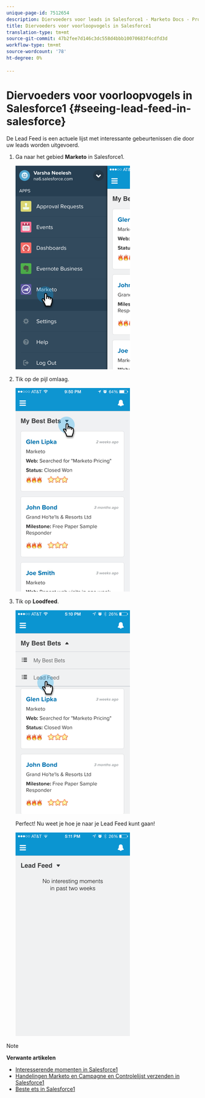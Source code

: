 ```yaml
---
unique-page-id: 7512654
description: Diervoeders voor leads in Salesforce1 - Marketo Docs - Productdocumentatie
title: Diervoeders voor voorloopvogels in Salesforce1
translation-type: tm+mt
source-git-commit: 47b2fee7d146c3dc558d4bbb10070683f4cdfd3d
workflow-type: tm+mt
source-wordcount: '78'
ht-degree: 0%

---
```



# Diervoeders voor voorloopvogels in Salesforce1 {#seeing-lead-feed-in-salesforce}

De Lead Feed is een actuele lijst met interessante gebeurtenissen die door uw leads worden uitgevoerd.

1. Ga naar het gebied **Marketo** in Salesforce1.

   ![](assets/image2015-4-20-15-3a14-3a15.png)

1. Tik op de pijl omlaag.

   ![](assets/image2015-4-23-17-3a7-3a16.png)

1. Tik op **Loodfeed**.

   ![](assets/image2015-4-23-17-3a19-3a16.png)

   Perfect! Nu weet je hoe je naar je Lead Feed kunt gaan!

   ![](assets/image2015-4-23-17-3a20-3a12.png)

>[!NOTE]
>
>**Verwante artikelen**
>
>* [Interesserende momenten in Salesforce1](interesting-moments-in-salesforce1.md)
>* [Handelingen Marketo en Campagne en Controlelijst verzenden in Salesforce1](send-marketo-email-and-campaign-and-watchlist-actions-in-salesforce1.md)
>* [Beste ets in Salesforce1](best-bets-in-salesforce1.md)

>



